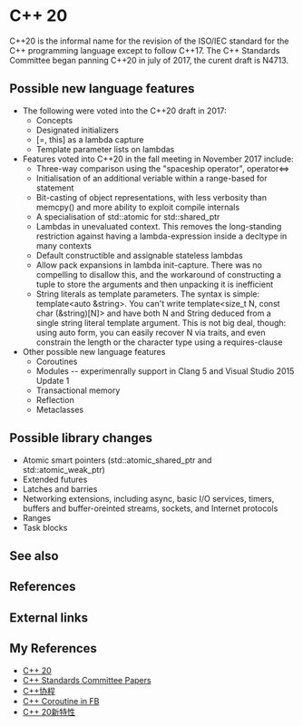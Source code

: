 # C++ 20
  C++20 is the informal name for the revision of the ISO/IEC standard for the C++ programming language except to follow C++17. The C++ Standards Committee began panning C++20 in july of 2017, the curent draft is N4713.
  
## Possible new language features  
  * The following were voted into the C++20 draft in 2017:
    * Concepts
    * Designated initializers
    * [=, this] as a lambda capture
    * Template parameter lists on lambdas
  * Features voted into C++20 in the fall meeting in November 2017 include:
    * Three-way comparison using the "spaceship operator", operator<=>
    * Initialisation of an additional veriable within a range-based for statement
    * Bit-casting of object representations, with less verbosity than memcpy() and more ability to exploit compile internals
    * A specialisation of std::atomic for std::shared\_ptr
    * Lambdas in unevaluated context. This removes the long-standing restriction against having a lambda-expression inside a decltype in many contexts
    * Default constructible and assignable stateless lambdas
    * Allow pack expansions in lambda init-capture. There was no compelling to disallow this, and the workaround of constructing a tuple to store the arguments and then unpacking it is inefficient
    * String literals as template parameters. The syntax is simple: template<auto &string>. You can't write template<size_t N, const char (&string)[N]> and have both N and String deduced from a single string literal template argument. This is not big deal, though: using auto form, you can easily recover N via traits, and even constrain the length or the character type using a requires-clause
  * Other possible new language features
    * Coroutines
    * Modules -- experimenrally support in Clang 5 and Visual Studio 2015 Update 1
    * Transactional memory
    * Reflection
    * Metaclasses

## Possible library changes
  * Atomic smart pointers (std::atomic_shared_ptr and std::atomic_weak_ptr)
  * Extended futures
  * Latches and barries
  * Networking extensions, including async, basic I/O services, timers, buffers and buffer-oreinted streams, sockets, and Internet protocols
  * Ranges
  * Task blocks

## See also

## References

## External links

## My References
  * [C++ 20](https://en.wikipedia.org/wiki/C++20)
  * [C++ Standards Committee Papers](http://www.open-std.org/jtc1/sc22/wg21/docs/papers/)
  * [C++协程](https://mp.weixin.qq.com/s?__biz=MzAxODI5ODMwOA==&mid=2666553202&idx=2&sn=bbde0de4ae0c12c06021d7adbd5e9e6f&chksm=80dc9bd9b7ab12cf767906343cd0a921e6d5066b068d4e1e4b75a5be50f0427a6517e71253b6&xtrack=1&scene=0&subscene=91&sessionid=1618288935&clicktime=1618289021&enterid=1618289021&ascene=7&devicetype=android-29&version=2800023d&nettype=WIFI&abtest_cookie=AAACAA%3D%3D&lang=en&exportkey=A1O4NST5MhT2FKZM9ivF7%2BM%3D&pass_ticket=ntCHoJHsVL9uAifMjtFX%2BqOaQe3n1MtJYgiiBqn2mQGzMNdmyA2Y0yCAHwHFovfK&wx_header=1)
  * [C++ Coroutine in FB](https://github.com/facebook/folly/tree/master/folly/experimental/coro)
  * [C++ 20新特性](https://mp.weixin.qq.com/s?__biz=MzAxODI5ODMwOA==&mid=2666553211&idx=2&sn=cf1564f1c58f63879478b7797e964379&chksm=80dc9bd0b7ab12c61374297927789cea953f7538ce58585a9c287eadff6b58c12ab381952ed0&&xtrack=1&scene=0&subscene=91&sessionid=1618288935&clicktime=1618288941&enterid=1618288941#rd)
